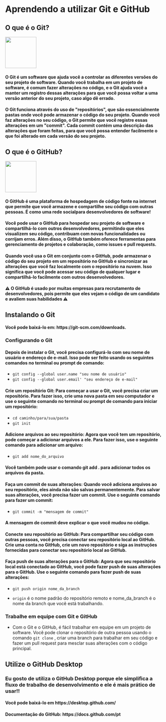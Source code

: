 <h1>Aprendendo a utilizar Git e GitHub</h1>

<h2> O que é o Git? </h2>
<img align="center" height="100" width="100"src= "https://user-images.githubusercontent.com/43351342/233170249-f03864c2-4b80-4948-8638-92ca35c33bca.png">

<h4> O Git é um software que ajuda você a controlar as diferentes versões do seu projeto de software. Quando você trabalha em um projeto de software, é comum fazer
alterações no código, e o Git ajuda você a manter um registro dessas alterações para que você possa voltar a uma versão anterior do seu projeto, caso algo dê errado. </h4>

<h4>O Git funciona através do uso de "repositórios", que são essencialmente pastas onde você pode armazenar o código do seu projeto. Quando você faz alterações no seu código, o Git permite que você registre essas alterações em um "commit". Cada commit contém uma descrição das alterações que foram feitas, para que você possa entender facilmente o que foi alterado em cada versão do seu projeto.</h4>

<h2> O que é o GitHub? </h2>
<img align="center" height="100" width="100"src= "https://user-images.githubusercontent.com/43351342/233172372-ae190bff-2629-41c2-ad6c-70cfb8f94247.png">

<h4>O GitHub é uma plataforma de hospedagem de código fonte na internet que permite que você armazene e compartilhe seu código com outras pessoas. É como uma rede socialpara desenvolvedores de software!</h4>

<h4>Você pode usar o GitHub para hospedar seu projeto de software e compartilhá-lo com outros desenvolvedores, permitindo que eles visualizem seu código, contribuam com novas funcionalidades ou corrijam erros. Além disso, o GitHub também oferece ferramentas para gerenciamento de projetos e colaboração, como issues e pull requests.</h4>

<h4>Quando você usa o Git em conjunto com o GitHub, pode armazenar o código do seu projeto em um repositório no GitHub e sincronizar as alterações que você faz localmente com o repositório na nuvem. Isso significa que você pode acessar seu código de qualquer lugar e compartilhá-lo facilmente com outros desenvolvedores.</h4>

<h4>⚠️ O GitHub é usado por muitas empresas para recrutamento de desenvolvedores, pois permite que eles vejam o código de um candidato e avaliem suas habilidades ⚠️</h4>

<h2> Instalando o Git </h2>
<h4>Você pode baixá-lo em: https://git-scm.com/downloads.</h4>

<h3> Configurando o Git </h3>
<h4>Depois de instalar o Git, você precisa configurá-lo com seu nome de usuário e endereço de e-mail. Isso pode ser feito usando os seguintes comandos no terminal ou prompt de comando: </h4>

* `git config --global user.name "seu nome de usuário"`
* `git config --global user.email' "seu endereço de e-mail"`

<h4>Crie um repositório Git: Para começar a usar o Git, você precisa criar um repositório. Para fazer isso, crie uma nova pasta em seu computador e use o seguinte comando no terminal ou prompt de comando para iniciar um repositório:</h4>

* `cd caminho/para/sua/pasta`
* `git init`

<h4>Adicione arquivos ao seu repositório: Agora que você tem um repositório, pode começar a adicionar arquivos a ele. Para fazer isso, use o seguinte comando para adicionar um arquivo:</h4>

* `git add nome_do_arquivo`

<h4>Você também pode usar o comando git add . para adicionar todos os arquivos da pasta. </h4>
<h4>Faça um commit de suas alterações: Quando você adiciona arquivos ao seu repositório, eles ainda não são salvas permanentemente. Para salvar suas alterações, você precisa fazer um commit. Use o seguinte comando para fazer um commit: </h4>

* `git commit -m "mensagem de commit"`
<h4>A mensagem de commit deve explicar o que você mudou no código. </h4>

<h4>Conecte seu repositório ao GitHub: Para compartilhar seu código com outras pessoas, você precisa conectar seu repositório local ao GitHub. Crie uma conta no GitHub, crie um novo repositório e siga as instruções fornecidas para conectar seu repositório local ao GitHub.</h4>

<h4>Faça push de suas alterações para o GitHub: Agora que seu repositório local está conectado ao GitHub, você pode fazer push de suas alterações para o GitHub. Use o seguinte comando para fazer push de suas alterações:</h4>

* `git push origin nome_da_branch`

* `origin` é o nome padrão do repositório remoto e nome_da_branch é o nome da branch que você está trabalhando.

<h3> Trabalhe em equipe com Git e GitHub </h3>

* Com o Git e o GitHub, é fácil trabalhar em equipe em um projeto de software. Você pode clonar o repositório de outra pessoa usando o comando `git clone` , criar uma branch para trabalhar em seu código e fazer um pull request para mesclar suas alterações com o código principal.

<h2> Utilize o GitHub Desktop </h2>
<h3> Eu gosto de utiliza o GitHub Desktop porque ele simplifica a fluxo de trabalho de desenvolvimento e ele é mais prático de usar!!</h3>
<h4>Você pode baixá-lo em https://desktop.github.com/</h4>


<h4>Documentação do GitHub: https://docs.github.com/pt</h4>
